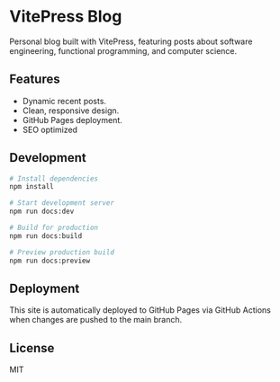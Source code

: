 # VitePress Blog

Personal blog built with VitePress, featuring posts about software engineering, functional programming, and computer
science.

## Features

- Dynamic recent posts.
- Clean, responsive design.
- GitHub Pages deployment.
- SEO optimized

## Development

```bash
# Install dependencies
npm install

# Start development server
npm run docs:dev

# Build for production
npm run docs:build

# Preview production build
npm run docs:preview
```

## Deployment

This site is automatically deployed to GitHub Pages via GitHub Actions when changes are pushed to the main branch.

## License

MIT

